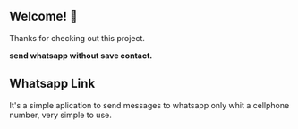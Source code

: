 ## Welcome! 👋
Thanks for checking out this project.

**send whatsapp without save contact.**

## Whatsapp Link

It's a simple aplication to send messages to whatsapp only whit a cellphone number, very simple to use.